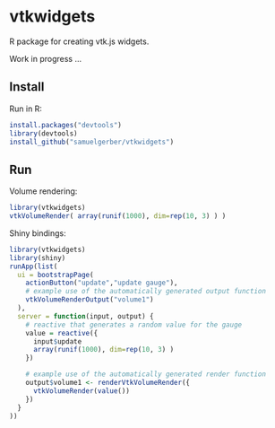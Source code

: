 # vtkwidgets

R package for creating vtk.js widgets.

Work in progress ...

## Install
Run in R:
```R
install.packages("devtools")
library(devtools)
install_github("samuelgerber/vtkwidgets")
```

## Run

Volume rendering:
```R
library(vtkwidgets)
vtkVolumeRender( array(runif(1000), dim=rep(10, 3) ) )
```


Shiny bindings:
```R
library(vtkwidgets)
library(shiny)
runApp(list(
  ui = bootstrapPage(
    actionButton("update","update gauge"),
    # example use of the automatically generated output function
    vtkVolumeRenderOutput("volume1")
  ),
  server = function(input, output) {
    # reactive that generates a random value for the gauge
    value = reactive({
      input$update
      array(runif(1000), dim=rep(10, 3) )
    })

    # example use of the automatically generated render function
    output$volume1 <- renderVtkVolumeRender({
      vtkVolumeRender(value())
    })
  }
))

```


